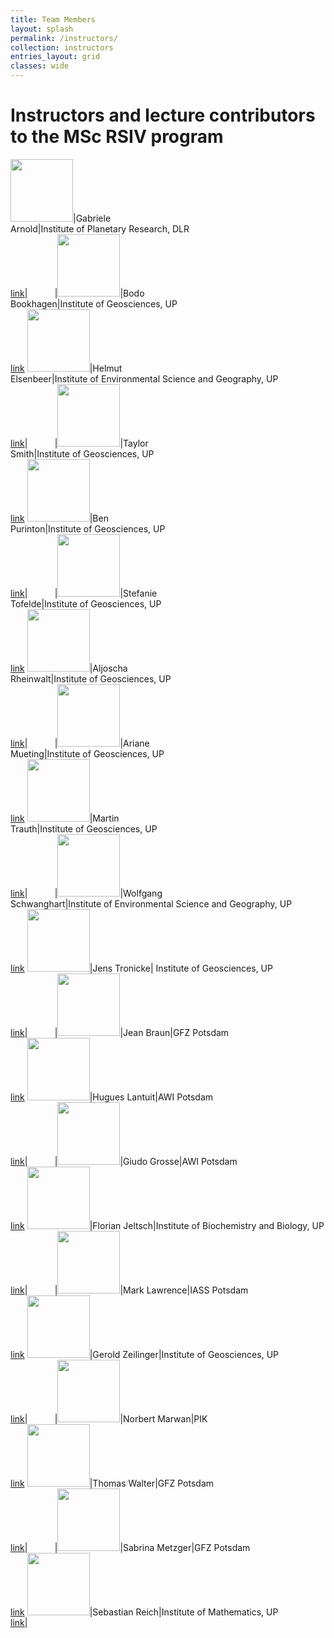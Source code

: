 ```yaml
---
title: Team Members
layout: splash
permalink: /instructors/
collection: instructors
entries_layout: grid
classes: wide
---
```


# Instructors and lecture contributors to the MSc RSIV program

<img src="{{ site.url }}{{ site.baseurl }}/assets/images/bio-photo.jpg" alt="" width="100" height="100">|Gabriele<br />Arnold|Institute of Planetary Research, DLR <br /> [link](https://www.dlr.de/pf/desktopdefault.aspx/tabid-156/220_read-4817/sortby-lastname/)|&nbsp; &nbsp; &nbsp; &nbsp; &nbsp; &nbsp;|<img src="{{ site.url }}{{ site.baseurl }}/assets/images/bookhagen.jpg" alt="" width="100" height="100">|Bodo<br />Bookhagen|Institute of Geosciences, UP<br /> [link](https://bodobookhagen.github.io/)
<img src="{{ site.url }}{{ site.baseurl }}/assets/images/bio-photo.jpg" alt="" width="100" height="100">|Helmut<br />Elsenbeer|Institute of Environmental Science and Geography, UP<br /> [link](https://www.uni-potsdam.de/de/umwelt/institut/alle-mitarbeiterinnen/elsenbeer-helmut)|&nbsp; &nbsp; &nbsp; &nbsp; &nbsp; &nbsp;|<img src="{{ site.url }}{{ site.baseurl }}/assets/images/Smith_Crop_500x500.JPG" alt="" width="100" height="100">|Taylor<br />Smith|Institute of Geosciences, UP<br /> [link](https://tasmi.github.io/)
<img src="{{ site.url }}{{ site.baseurl }}/assets/images/purinton.jpg" alt="" width="100" height="100">|Ben<br />Purinton|Institute of Geosciences, UP<br /> [link](https://bpurinton.github.io/)|&nbsp; &nbsp; &nbsp; &nbsp; &nbsp; &nbsp;|<img src="{{ site.url }}{{ site.baseurl }}/assets/images/tofelde.jpg" alt="" width="100" height="100">|Stefanie<br />Tofelde|Institute of Geosciences, UP<br /> [link](http://www.geo.uni-potsdam.de/mitarbeiterdetails/show/771/Stefanie_Tofelde.html)
<img src="{{ site.url }}{{ site.baseurl }}/assets/images/rheinwalt.jpg" alt="" width="100" height="100">|Aljoscha<br />Rheinwalt|Institute of Geosciences, UP<br /> [link](https://github.com/rheinwalt)|&nbsp; &nbsp; &nbsp; &nbsp; &nbsp; &nbsp;|<img src="{{ site.url }}{{ site.baseurl }}/assets/images/mueting.jpg" alt="" width="100" height="100">|Ariane<br />Mueting|Institute of Geosciences, UP<br /> [link](https://arimue.github.io/)
<img src="{{ site.url }}{{ site.baseurl }}/assets/images/bio-photo.jpg" alt="" width="100" height="100">|Martin<br />Trauth|Institute of Geosciences, UP<br /> [link](https://www.uni-potsdam.de/en/geo/institute/members/trauth-martin-h)|&nbsp; &nbsp; &nbsp; &nbsp; &nbsp; &nbsp;|<img src="{{ site.url }}{{ site.baseurl }}/assets/images/bio-photo.jpg" alt="" width="100" height="100">|Wolfgang<br />Schwanghart|Institute of Environmental Science and Geography, UP<br /> [link](https://www.uni-potsdam.de/de/umwelt/institut/alle-mitarbeiterinnen/schwanghart-wolfgang)
<img src="{{ site.url }}{{ site.baseurl }}/assets/images/bio-photo.jpg" alt="" width="100" height="100">|Jens Tronicke| Institute of Geosciences, UP<br /> [link](https://www.uni-potsdam.de/de/geo/institut/mitarbeiter/tronicke-jens)|&nbsp; &nbsp; &nbsp; &nbsp; &nbsp; &nbsp;|<img src="{{ site.url }}{{ site.baseurl }}/assets/images/bio-photo.jpg" alt="" width="100" height="100">|Jean Braun|GFZ Potsdam <br /> [link](https://www.gfz-potsdam.de/en/staff/jean-braun/sec47/)
<img src="{{ site.url }}{{ site.baseurl }}/assets/images/bio-photo.jpg" alt="" width="100" height="100">|Hugues Lantuit|AWI Potsdam<br /> [link](https://www.awi.de/en/about-us/organisation/staff/hugues-lantuit.html)|&nbsp; &nbsp; &nbsp; &nbsp; &nbsp; &nbsp;|<img src="{{ site.url }}{{ site.baseurl }}/assets/images/bio-photo.jpg" alt="" width="100" height="100">|Giudo Grosse|AWI Potsdam<br /> [link](https://www.awi.de/en/about-us/organisation/staff/guido-grosse.html)
<img src="{{ site.url }}{{ site.baseurl }}/assets/images/bio-photo.jpg" alt="" width="100" height="100">|Florian Jeltsch|Institute of Biochemistry and Biology, UP<br /> [link](https://www.uni-potsdam.de/en/ibb-vegnat/members/prof-dr-florian-jeltsch)|&nbsp; &nbsp; &nbsp; &nbsp; &nbsp; &nbsp;|<img src="{{ site.url }}{{ site.baseurl }}/assets/images/bio-photo.jpg" alt="" width="100" height="100">|Mark Lawrence|IASS Potsdam<br /> [link](https://www.iass-potsdam.de/en/people/mark-lawrence)
<img src="{{ site.url }}{{ site.baseurl }}/assets/images/bio-photo.jpg" alt="" width="100" height="100">|Gerold Zeilinger|Institute of Geosciences, UP<br /> [link](https://www.uni-potsdam.de/de/geo/institut/mitarbeiter/zeilinger-gerold)|&nbsp; &nbsp; &nbsp; &nbsp; &nbsp; &nbsp;|<img src="{{ site.url }}{{ site.baseurl }}/assets/images/bio-photo.jpg" alt="" width="100" height="100">|Norbert Marwan|PIK<br /> [link](https://www.pik-potsdam.de/members/marwan/homepage)
<img src="{{ site.url }}{{ site.baseurl }}/assets/images/bio-photo.jpg" alt="" width="100" height="100">|Thomas Walter|GFZ Potsdam<br /> [link](https://www.gfz-potsdam.de/en/staff/thomas-walter/)|&nbsp; &nbsp; &nbsp; &nbsp; &nbsp; &nbsp;|<img src="{{ site.url }}{{ site.baseurl }}/assets/images/bio-photo.jpg" alt="" width="100" height="100">|Sabrina Metzger|GFZ Potsdam<br /> [link](https://www.gfz-potsdam.de/en/staff/sabrina-metzger/)
<img src="{{ site.url }}{{ site.baseurl }}/assets/images/bio-photo.jpg" alt="" width="100" height="100">|Sebastian Reich|Institute of Mathematics, UP<br /> [link](https://www.math.uni-potsdam.de/professuren/numerische-mathematik/personen/prof-dr-sebastian-reich/)|&nbsp; &nbsp; &nbsp; &nbsp; &nbsp; &nbsp; 		
